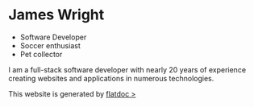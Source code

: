 James Wright
============

* Software Developer
* Soccer enthusiast  
* Pet collector

I am a full-stack software developer with nearly 20 years of experience creating websites and applications in numerous technologies.

This website is generated by [flatdoc >](http://ricostacruz.com/flatdoc/)